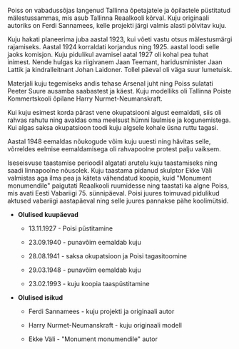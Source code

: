 Poiss on vabadussõjas langenud Tallinna õpetajatele ja õpilastele
püstitatud mälestussammas, mis asub Tallinna Reaalkooli kõrval. Kuju
originaali autoriks on Ferdi Sannamees, kelle projekti järgi valmis
alasti põlvitav kuju.

Kuju hakati planeerima juba aastal 1923, kui võeti vastu otsus
mälestusmärgi rajamiseks. Aastal 1924 korraldati korjandus ning 1925.
aastal loodi selle jaoks komisjon. Kuju pidulikul avamisel aatal 1927
oli kohal pea tuhat inimest. Nende hulgas ka riigivanem Jaan Teemant,
haridusminister Jaan Lattik ja kindralleitnant Johan Laidoner. Tollel
päeval oli väga suur lumetuisk.

Materjali kuju tegemiseks andis tehase Arsenal juht ning Poiss sulatati
Peeter Suure ausamba saabastest ja käest. Kuju modelliks oli Tallinna
Poiste Kommertskooli õpilane Harry Nurmet-Neumanskraft.

Kui kuju esimest korda pärast vene okupatsiooni algust eemaldati, siis
oli rahvas rahutu ning avaldas oma meelsust hümni laulmise ja
kogunemistega. Kui algas saksa okupatsioon toodi kuju algsele kohale
üsna ruttu tagasi.

Aastal 1948 eemaldas nõukogude võim kuju uuesti ning hävitas selle,
võrreldes eelmise eemaldamisega oli rahvapoolne protest palju vaiksem.

Iseseisvuse taastamise perioodil algatati arutelu kuju taastamiseks ning
saadi linnapoolne nõusolek. Kuju taastama pidanud skulptor Ekke Väli
valmistas aga ilma pea ja käteta vähendatud koopia, kuid "Monument
monumendile" paigutati Reaalkooli ruumidesse ning taastati ka algne
Poiss, mis avati Eesti Vabariigi 75. sünnipäeval. Poisi juures toimuvad
pidulikud aktused vabariigi aastapäeval ning selle juures pannakse pähe
koolimütsid.

-   **Olulised kuupäevad**

    -   13.11.1927 - Poisi püstitamine

    -   23.09.1940 - punavõim eemaldab kuju

    -   28.08.1941 - saksa okupatsioon ja Poisi tagasitoomine

    -   29.03.1948 - punavõim eemaldab kuju

    -   23.02.1993 - kuju koopia taaspüstitamine

-   **Olulised isikud**

    -   Ferdi Sannamees - kuju projekti ja originaali autor

    -   Harry Nurmet-Neumanskraft - kuju originaali modell

    -   Ekke Väli - "Monument monumendile" autor
